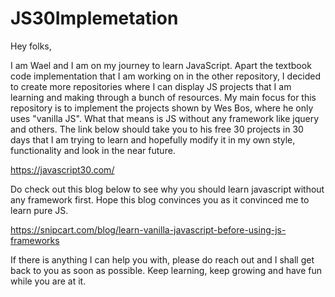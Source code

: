 # JS30Implemetation

Hey folks,

I am Wael and I am on my journey to learn JavaScript. Apart the textbook code implementation that I am working on in the other repository,
I decided to create more repositories where I can display JS projects that I am learning and making through a bunch of resources.
My main focus for this repository is to implement the projects shown by Wes Bos, where he only uses "vanilla JS". What that means is JS 
without any framework like jquery and others. The link below should take you to his free 30 projects in 30 days that I am trying to learn and 
hopefully modify it in my own style, functionality and look in the near future.

https://javascript30.com/

Do check out this blog below to see why you should learn javascript without any framework first. Hope this blog convinces you as it convinced me
to learn pure JS.

https://snipcart.com/blog/learn-vanilla-javascript-before-using-js-frameworks

If there is anything I can help you with, please do reach out and I shall get back to you as soon as possible.
Keep learning, keep growing and have fun while you are at it.
